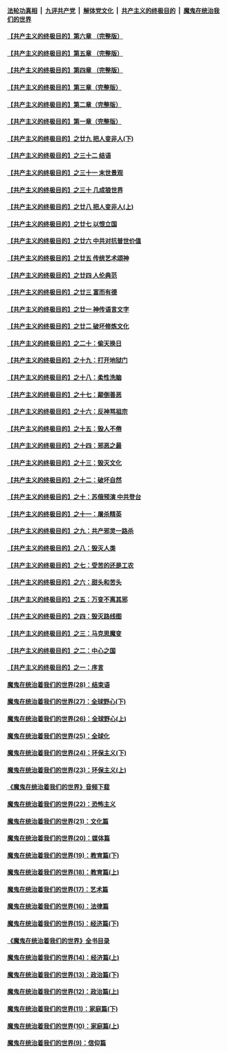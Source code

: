 ####  [法轮功真相](../../../../basic/blob/master/README.md?t=05271001) &nbsp;|&nbsp; [九评共产党](../../../../9ping.md/blob/master/README.md?t=05271001) &nbsp;|&nbsp; [解体党文化](../../../../jtdwh.md/blob/master/README.md?t=05271001)  &nbsp;|&nbsp; [共产主义的终极目的](../../../../gczydzjmd.md/blob/master/README.md?t=05271001) &nbsp;|&nbsp; [魔鬼在统治我们的世界](../../../../mgztzwmdsj.md/blob/master/README.md?t=05271001) 

#### [【共产主义的终极目的】第六章 （完整版）](../pages/nsc422/n11428913.md?t=05271001) 

#### [【共产主义的终极目的】第五章 （完整版）](../pages/nsc422/n11428912.md?t=05271001) 

#### [【共产主义的终极目的】第四章 （完整版）](../pages/nsc422/n11428907.md?t=05271001) 

#### [【共产主义的终极目的】第三章（完整版）](../pages/nsc422/n11428848.md?t=05271001) 

#### [【共产主义的终极目的】第二章（完整版）](../pages/nsc422/n11428831.md?t=05271001) 

#### [【共产主义的终极目的】第一章（完整版）](../pages/nsc422/n11417651.md?t=05271001) 

#### [【共产主义的终极目的】之廿九 把人变非人(下)](../pages/nsc422/n11344140.md?t=05271001) 

#### [【共产主义的终极目的】之三十二 结语](../pages/nsc422/n11360535.md?t=05271001) 

#### [【共产主义的终极目的】之三十一 末世景观](../pages/nsc422/n11351129.md?t=05271001) 

#### [【共产主义的终极目的】之三十 几成狼世界](../pages/nsc422/n11348280.md?t=05271001) 

#### [【共产主义的终极目的】之廿八 把人变非人(上)](../pages/nsc422/n11340492.md?t=05271001) 

#### [【共产主义的终极目的】之廿七 以恨立国](../pages/nsc422/n11336944.md?t=05271001) 

#### [【共产主义的终极目的】之廿六 中共对抗普世价值](../pages/nsc422/n11324785.md?t=05271001) 

#### [【共产主义的终极目的】之廿五 传统艺术颂神](../pages/nsc422/n11296396.md?t=05271001) 

#### [【共产主义的终极目的】之廿四 人伦典范](../pages/nsc422/n11296397.md?t=05271001) 

#### [【共产主义的终极目的】之廿三 富而有德](../pages/nsc422/n11283598.md?t=05271001) 

#### [【共产主义的终极目的】之廿一 神传语言文字](../pages/nsc422/n11263265.md?t=05271001) 

#### [【共产主义的终极目的】之廿二 破坏修炼文化](../pages/nsc422/n11245728.md?t=05271001) 

#### [【共产主义的终极目的】之二十：偷天换日](../pages/nsc422/n11238846.md?t=05271001) 

#### [【共产主义的终极目的】之十九：打开地狱门](../pages/nsc422/n11206376.md?t=05271001) 

#### [【共产主义的终极目的】之十八：柔性洗脑](../pages/nsc422/n11199994.md?t=05271001) 

#### [【共产主义的终极目的】之十七：颠倒善恶](../pages/nsc422/n11179782.md?t=05271001) 

#### [【共产主义的终极目的】之十六：反神骂祖宗](../pages/nsc422/n11166798.md?t=05271001) 

#### [【共产主义的终极目的】之十五：毁人不倦](../pages/nsc422/n11166792.md?t=05271001) 

#### [【共产主义的终极目的】之十四：邪恶之最](../pages/nsc422/n11150249.md?t=05271001) 

#### [【共产主义的终极目的】之十三：毁灭文化](../pages/nsc422/n11135227.md?t=05271001) 

#### [【共产主义的终极目的】之十二：破坏自然](../pages/nsc422/n11135214.md?t=05271001) 

#### [【共产主义的终极目的】之十：苏俄预演 中共登台](../pages/nsc422/n11118424.md?t=05271001) 

#### [【共产主义的终极目的】之十一：屠杀精英](../pages/nsc422/n11118442.md?t=05271001) 

#### [【共产主义的终极目的】之九：共产邪灵一路杀](../pages/nsc422/n11114139.md?t=05271001) 

#### [【共产主义的终极目的】之八：毁灭人类](../pages/nsc422/n11108503.md?t=05271001) 

#### [【共产主义的终极目的】之七：受苦的还是工农](../pages/nsc422/n11101809.md?t=05271001) 

#### [【共产主义的终极目的】之六：甜头和苦头](../pages/nsc422/n11096971.md?t=05271001) 

#### [【共产主义的终极目的】之五：万变不离其邪](../pages/nsc422/n11091285.md?t=05271001) 

#### [【共产主义的终极目的】之四：毁灭路线图](../pages/nsc422/n11086284.md?t=05271001) 

#### [【共产主义的终极目的】之三：马克思魔变](../pages/nsc422/n11061941.md?t=05271001) 

#### [【共产主义的终极目的】之二：中心之国](../pages/nsc422/n11047728.md?t=05271001) 

#### [【共产主义的终极目的】之一：序言](../pages/nsc422/n11086077.md?t=05271001) 

#### [魔鬼在统治着我们的世界(28)：结束语](../pages/nsc422/n10936246.md?t=05271001) 

#### [魔鬼在统治着我们的世界(27)：全球野心(下)](../pages/nsc422/n10928319.md?t=05271001) 

#### [魔鬼在统治着我们的世界(26)：全球野心(上)](../pages/nsc422/n10900318.md?t=05271001) 

#### [魔鬼在统治着我们的世界(25)：全球化](../pages/nsc422/n10788205.md?t=05271001) 

#### [魔鬼在统治着我们的世界(24)：环保主义(下)](../pages/nsc422/n10695307.md?t=05271001) 

#### [魔鬼在统治着我们的世界(23)：环保主义(上)](../pages/nsc422/n10688613.md?t=05271001) 

#### [《魔鬼在统治着我们的世界》音频下载](../pages/nsc422/n10635553.md?t=05271001) 

#### [魔鬼在统治着我们的世界(22)：恐怖主义](../pages/nsc422/n10614727.md?t=05271001) 

#### [魔鬼在统治着我们的世界(21)：文化篇](../pages/nsc422/n10597706.md?t=05271001) 

#### [魔鬼在统治着我们的世界(20)：媒体篇](../pages/nsc422/n10586579.md?t=05271001) 

#### [魔鬼在统治着我们的世界(19)：教育篇(下)](../pages/nsc422/n10564808.md?t=05271001) 

#### [魔鬼在统治着我们的世界(18)：教育篇(上)](../pages/nsc422/n10526970.md?t=05271001) 

#### [魔鬼在统治着我们的世界(17)：艺术篇](../pages/nsc422/n10499093.md?t=05271001) 

#### [魔鬼在统治着我们的世界(16)：法律篇](../pages/nsc422/n10485969.md?t=05271001) 

#### [魔鬼在统治着我们的世界(15)：经济篇(下)](../pages/nsc422/n10469975.md?t=05271001) 

#### [《魔鬼在统治着我们的世界》全书目录](../pages/nsc422/n10464261.md?t=05271001) 

#### [魔鬼在统治着我们的世界(14)：经济篇(上)](../pages/nsc422/n10457370.md?t=05271001) 

#### [魔鬼在统治着我们的世界(13)：政治篇(下)](../pages/nsc422/n10448270.md?t=05271001) 

#### [魔鬼在统治着我们的世界(12)：政治篇(上)](../pages/nsc422/n10444576.md?t=05271001) 

#### [魔鬼在统治着我们的世界(11)：家庭篇(下)](../pages/nsc422/n10440961.md?t=05271001) 

#### [魔鬼在统治着我们的世界(10)：家庭篇(上)](../pages/nsc422/n10435448.md?t=05271001) 

#### [魔鬼在统治着我们的世界(9)：信仰篇](../pages/nsc422/n10432159.md?t=05271001) 

